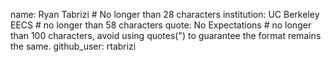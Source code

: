 name: Ryan Tabrizi # No longer than 28 characters
institution: UC Berkeley EECS # no longer than 58 characters
quote: No Expectations # no longer than 100 characters, avoid using quotes(") to guarantee the format remains the same.
github_user: rtabrizi
